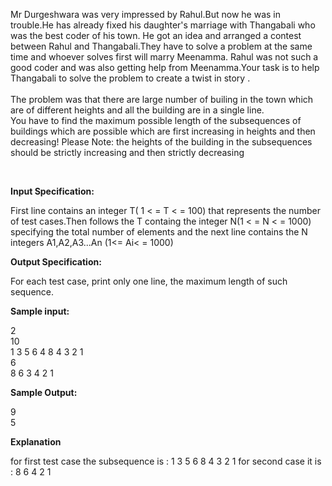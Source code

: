 <p>Mr Durgeshwara was very impressed by Rahul.But now he was in trouble.He  has already fixed his daughter's marriage with Thangabali who was the  best coder of his town. He got an idea and arranged a contest between Rahul and Thangabali.They  have to solve a problem at the same time and whoever solves first will  marry Meenamma.  Rahul was not such a good coder and was also getting help from  Meenamma.Your task is to help Thangabali to solve the problem to create a  twist in story .  <br> <br> The problem was that there are large number of builing in the town which  are of different heights and all the building are in a single line. <br> You have to find the maximum possible length of the subsequences of  buildings which are possible which are first increasing in heights and  then decreasing!  Please Note: the heights of the building in the subsequences should be  strictly increasing and then strictly decreasing</p>
<p>&nbsp;</p>
<p><strong>Input Specification:</strong></p>
<p>First line contains an integer T( 1 &lt; = T &lt; = 100) that  represents the number of test cases.Then follows the T containg the  integer N(1 &lt; = N &lt; = 1000) specifying the total number of  elements and the next line contains the N integers A1,A2,A3...An (1&lt;= Ai&lt; = 1000)</p>
<p><strong>Output Specification:</strong></p>
<p>For each test case, print only one line, the maximum length of such sequence.</p>
<p><strong>Sample input:</strong></p>
<p>2<br> 10<br> 1 3 5 6 4 8 4 3 2 1<br> 6<br> 8 6 3 4 2 1</p>
<p><strong>Sample Output:</strong></p>
<p>9<br> 5</p>
<p><strong>Explanation</strong></p>
<p>for first test case the subsequence is : 1 3 5 6 8 4 3 2 1  for second case it is : 8 6 4 2 1</p>